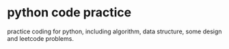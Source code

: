 # python code practice
practice coding for python, including algorithm, data structure, some design and leetcode problems.
